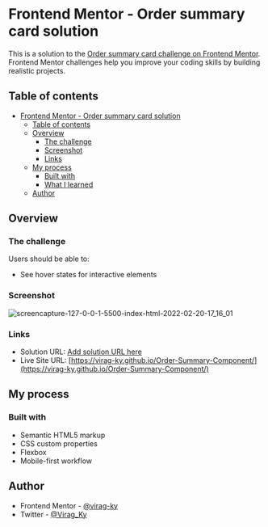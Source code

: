 # Frontend Mentor - Order summary card solution

This is a solution to the [Order summary card challenge on Frontend Mentor](https://www.frontendmentor.io/challenges/order-summary-component-QlPmajDUj). Frontend Mentor challenges help you improve your coding skills by building realistic projects.

## Table of contents

- [Frontend Mentor - Order summary card solution](#frontend-mentor---order-summary-card-solution)
  - [Table of contents](#table-of-contents)
  - [Overview](#overview)
    - [The challenge](#the-challenge)
    - [Screenshot](#screenshot)
    - [Links](#links)
  - [My process](#my-process)
    - [Built with](#built-with)
    - [What I learned](#what-i-learned)
  - [Author](#author)

## Overview

### The challenge

Users should be able to:

- See hover states for interactive elements

### Screenshot
![screencapture-127-0-0-1-5500-index-html-2022-02-20-17_16_01](https://user-images.githubusercontent.com/79658534/154849674-75d5354b-e05d-4c3c-9505-c83d7cfb0086.png)


### Links

- Solution URL: [Add solution URL here](https://your-solution-url.com)
- Live Site URL: [https://virag-ky.github.io/Order-Summary-Component/](https://virag-ky.github.io/Order-Summary-Component/)

## My process

### Built with

- Semantic HTML5 markup
- CSS custom properties
- Flexbox
- Mobile-first workflow

## Author

- Frontend Mentor - [@virag-ky](https://www.frontendmentor.io/profile/virag-ky)
- Twitter - [@Virag_Ky](https://www.twitter.com/Virag_Ky)

